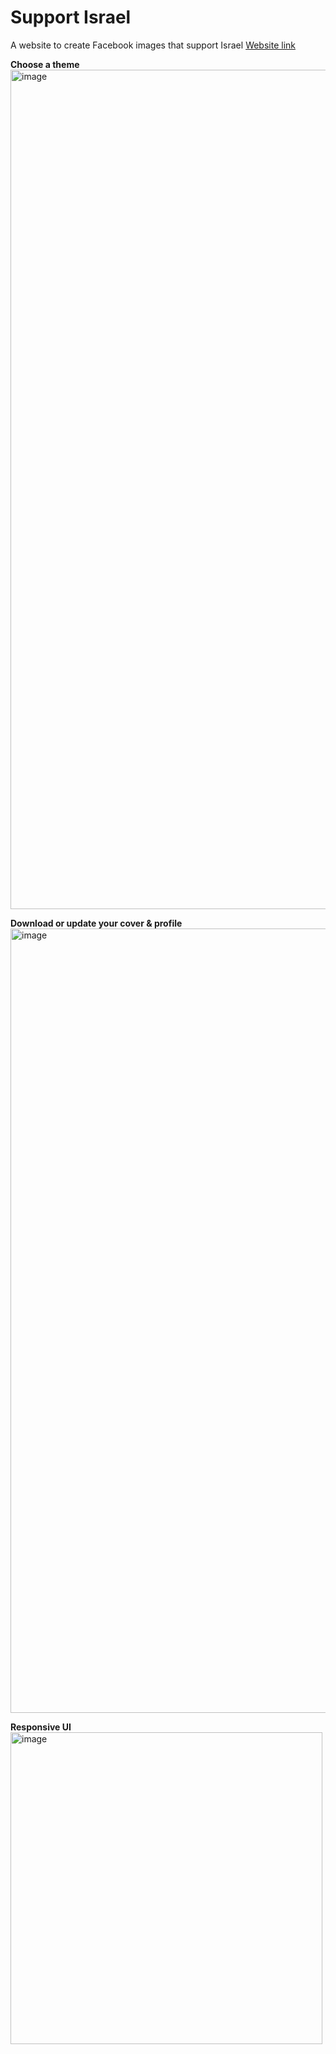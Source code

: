 # Support Israel
A website to create Facebook images that support Israel
[Website link](https://asidelnik.github.io/theme-toggling--css-variables/)

**Choose a theme**
<img width="1343" alt="image" src="https://github.com/asidelnik/support-israel/assets/10272524/b51cb322-0157-417d-8066-ed1b2e4fbee6">

**Download or update your cover & profile**
<img width="1255" alt="image" src="https://github.com/asidelnik/support-israel/assets/10272524/00b9ca62-f2ea-4b11-b07f-b0f1a8eb5ec7">

**Responsive UI**
<img width="499" alt="image" src="https://github.com/asidelnik/support-israel/assets/10272524/b5a82284-f5ad-4b34-bfc5-42fbf27eae0d">

